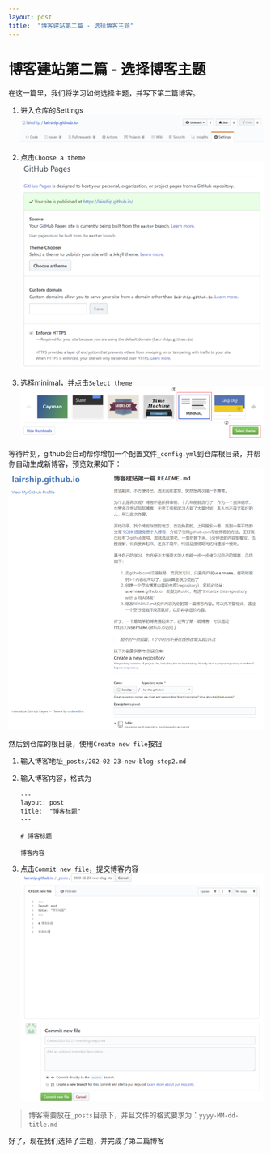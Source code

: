 ```yaml
---
layout: post
title:  "博客建站第二篇 - 选择博客主题"
---
```


# 博客建站第二篇 - 选择博客主题

在这一篇里，我们将学习如何选择主题，并写下第二篇博客。

1. 进入仓库的Settings
![Settings](/assets/images/newblogstep2/1.png)

1. 点击`Choose a theme`
![Choose a theme](/assets/images/newblogstep2/2.png)

1. 选择minimal，并点击`Select theme`
![Select theme](/assets/images/newblogstep2/3.png)

等待片刻，github会自动帮你增加一个配置文件`_config.yml`到仓库根目录，并帮你自动生成新博客，预览效果如下：
![Preview](/assets/images/newblogstep2/4.png)

然后到仓库的根目录，使用`Create new file`按钮

1. 输入博客地址`_posts/202-02-23-new-blog-step2.md`

1. 输入博客内容，格式为
    ```
    ---
    layout: post
    title:  "博客标题"
    ---

    # 博客标题

    博客内容
    ```

1. 点击`Commit new file`，提交博客内容
![New Blog](/assets/images/newblogstep2/5.png)
> 博客需要放在`_posts`目录下，并且文件的格式要求为：`yyyy-MM-dd-title.md`

好了，现在我们选择了主题，并完成了第二篇博客